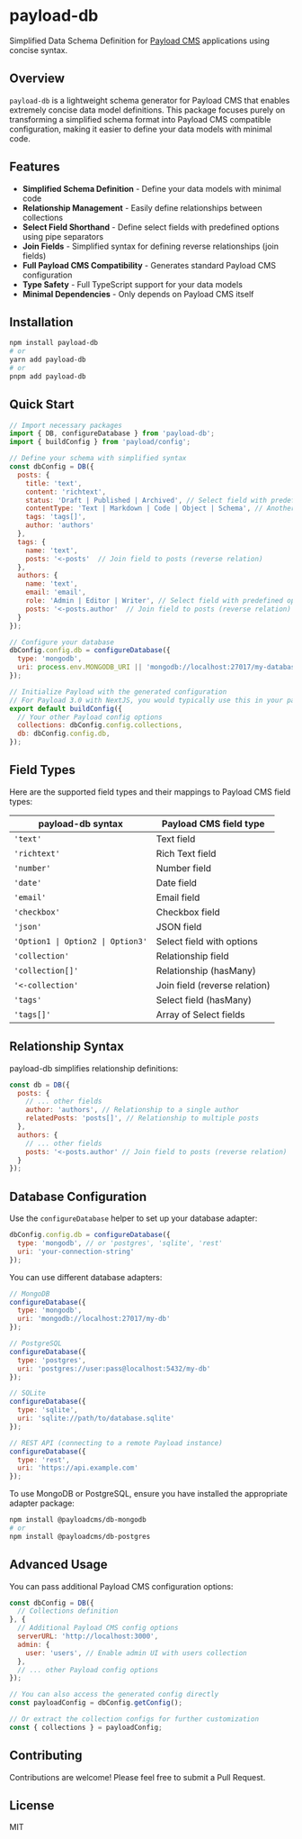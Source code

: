 # payload-db

Simplified Data Schema Definition for [Payload CMS](https://payloadcms.com) applications using concise syntax.

## Overview

`payload-db` is a lightweight schema generator for Payload CMS that enables extremely concise data model definitions. This package focuses purely on transforming a simplified schema format into Payload CMS compatible configuration, making it easier to define your data models with minimal code.

## Features

- **Simplified Schema Definition** - Define your data models with minimal code
- **Relationship Management** - Easily define relationships between collections
- **Select Field Shorthand** - Define select fields with predefined options using pipe separators
- **Join Fields** - Simplified syntax for defining reverse relationships (join fields)
- **Full Payload CMS Compatibility** - Generates standard Payload CMS configuration
- **Type Safety** - Full TypeScript support for your data models
- **Minimal Dependencies** - Only depends on Payload CMS itself

## Installation

```bash
npm install payload-db
# or
yarn add payload-db
# or
pnpm add payload-db
```

## Quick Start

```javascript
// Import necessary packages
import { DB, configureDatabase } from 'payload-db';
import { buildConfig } from 'payload/config';

// Define your schema with simplified syntax
const dbConfig = DB({
  posts: {
    title: 'text',
    content: 'richtext',
    status: 'Draft | Published | Archived', // Select field with predefined options
    contentType: 'Text | Markdown | Code | Object | Schema', // Another select field example
    tags: 'tags[]',
    author: 'authors'
  },
  tags: {
    name: 'text',
    posts: '<-posts'  // Join field to posts (reverse relation)
  },
  authors: {
    name: 'text',
    email: 'email',
    role: 'Admin | Editor | Writer', // Select field with predefined options
    posts: '<-posts.author'  // Join field to posts (reverse relation)
  }
});

// Configure your database
dbConfig.config.db = configureDatabase({
  type: 'mongodb',
  uri: process.env.MONGODB_URI || 'mongodb://localhost:27017/my-database'
});

// Initialize Payload with the generated configuration
// For Payload 3.0 with NextJS, you would typically use this in your payload.config.ts file
export default buildConfig({
  // Your other Payload config options
  collections: dbConfig.config.collections,
  db: dbConfig.config.db,
});
```

## Field Types

Here are the supported field types and their mappings to Payload CMS field types:

| payload-db syntax | Payload CMS field type |
|-------------------|-------------------------|
| `'text'`          | Text field              |
| `'richtext'`      | Rich Text field         |
| `'number'`        | Number field            |
| `'date'`          | Date field              |
| `'email'`         | Email field             |
| `'checkbox'`      | Checkbox field          |
| `'json'`          | JSON field              |
| `'Option1 \| Option2 \| Option3'` | Select field with options |
| `'collection'`    | Relationship field      |
| `'collection[]'`  | Relationship (hasMany)  |
| `'<-collection'`  | Join field (reverse relation) |
| `'tags'`          | Select field (hasMany)  |
| `'tags[]'`        | Array of Select fields  |

## Relationship Syntax

payload-db simplifies relationship definitions:

```javascript
const db = DB({
  posts: {
    // ... other fields
    author: 'authors', // Relationship to a single author
    relatedPosts: 'posts[]', // Relationship to multiple posts
  },
  authors: {
    // ... other fields
    posts: '<-posts.author' // Join field to posts (reverse relation)
  }
});
```

## Database Configuration

Use the `configureDatabase` helper to set up your database adapter:

```javascript
dbConfig.config.db = configureDatabase({
  type: 'mongodb', // or 'postgres', 'sqlite', 'rest'
  uri: 'your-connection-string'
});
```

You can use different database adapters:

```javascript
// MongoDB
configureDatabase({
  type: 'mongodb',
  uri: 'mongodb://localhost:27017/my-db'
});

// PostgreSQL
configureDatabase({
  type: 'postgres',
  uri: 'postgres://user:pass@localhost:5432/my-db'
});

// SQLite
configureDatabase({
  type: 'sqlite',
  uri: 'sqlite://path/to/database.sqlite'
});

// REST API (connecting to a remote Payload instance)
configureDatabase({
  type: 'rest',
  uri: 'https://api.example.com'
});
```

To use MongoDB or PostgreSQL, ensure you have installed the appropriate adapter package:

```bash
npm install @payloadcms/db-mongodb
# or
npm install @payloadcms/db-postgres
```

## Advanced Usage

You can pass additional Payload CMS configuration options:

```javascript
const dbConfig = DB({
  // Collections definition
}, {
  // Additional Payload CMS config options
  serverURL: 'http://localhost:3000',
  admin: {
    user: 'users', // Enable admin UI with users collection
  },
  // ... other Payload config options
});

// You can also access the generated config directly
const payloadConfig = dbConfig.getConfig();

// Or extract the collection configs for further customization
const { collections } = payloadConfig;
```

## Contributing

Contributions are welcome! Please feel free to submit a Pull Request.

## License

MIT
